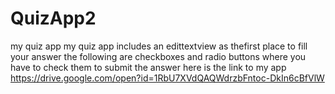 # QuizApp2
my quiz app
my quiz app includes an edittextview as thefirst place to fill your answer
the following are checkboxes and radio buttons where you have to check them to submit the answer
here is the link to my app
https://drive.google.com/open?id=1RbU7XVdQAQWdrzbFntoc-DkIn6cBfVlW
